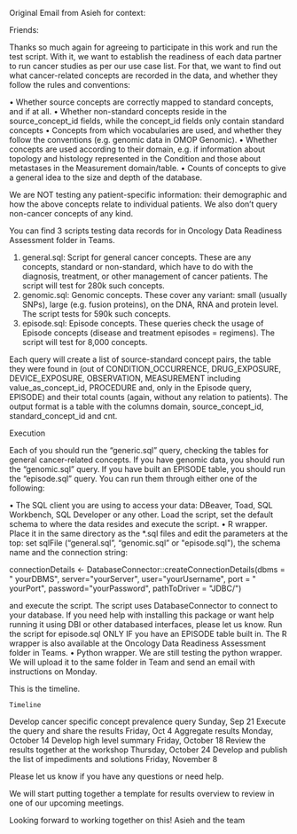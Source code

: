 Original Email from Asieh for context: 

Friends:
 
Thanks so much again for agreeing to participate in this work and run the test script. With it, we want to establish the readiness of each data partner to run cancer studies as per our use case list. For that, we want to find out what cancer-related concepts are recorded in the data, and whether they follow the rules and conventions:
 
•	Whether source concepts are correctly mapped to standard concepts, and if at all.
•	Whether non-standard concepts reside in the source_concept_id fields, while the concept_id fields only contain standard concepts
•	Concepts from which vocabularies are used, and whether they follow the conventions (e.g. genomic data in OMOP Genomic).
•	Whether concepts are used according to their domain, e.g. if information about topology and histology represented in the Condition and those about metastases in the Measurement domain/table.
•	Counts of concepts to give a general idea to the size and depth of the database.
 
We are NOT testing any patient-specific information: their demographic and how the above concepts relate to individual patients. We also don’t query non-cancer concepts of any kind.
 
You can find 3 scripts testing data records for in Oncology Data Readiness Assessment folder in Teams. 
 
1.	general.sql: Script for general cancer concepts. These are any concepts, standard or non-standard, which have to do with the diagnosis, treatment, or other management of cancer patients. The script will test for 280k such concepts.
2.	genomic.sql: Genomic concepts. These cover any variant: small (usually SNPs), large (e.g. fusion proteins), on the DNA, RNA and protein level. The script tests for 590k such concepts.
3.	episode.sql: Episode concepts. These queries check the usage of Episode concepts (disease and treatment episodes = regimens). The script will test for 8,000 concepts.
 
Each query will create a list of source-standard concept pairs, the table they were found in (out of CONDITION_OCCURRENCE, DRUG_EXPOSURE, DEVICE_EXPOSURE, OBSERVATION, MEASUREMENT including value_as_concept_id, PROCEDURE and, only in the Episode query, EPISODE) and their total counts (again, without any relation to patients). The output format is a table with the columns domain, source_concept_id, standard_concept_id and cnt. 
 
Execution
 
Each of you should run the “generic.sql” query, checking the tables for general cancer-related concepts. If you have genomic data, you should run the “genomic.sql” query. If you have built an EPISODE table, you should run the “episode.sql” query. You can run them through either one of the following:
 
•	The SQL client you are using to access your data: DBeaver, Toad, SQL Workbench, SQL Developer or any other. Load the script, set the default schema to where the data resides and execute the script. 
•	R wrapper. Place it in the same directory as the *.sql files and edit the parameters at the top: set sqlFile (“general.sql”, “genomic.sql” or "episode.sql"), the schema name and the connection string:

connectionDetails <- DatabaseConnector::createConnectionDetails(dbms = " yourDBMS",
                                                                server="yourServer",
                                                                user="yourUsername",
                                                                port = " yourPort",
                                                                password="yourPassword",
                                                                pathToDriver = "JDBC/")

and execute the script. The script uses DatabaseConnector to connect to your database. If you need help with installing this package or want help running it using DBI or other databased interfaces, please let us know. Run the script for episode.sql ONLY IF you have an EPISODE table built in. The R wrapper is also available at the Oncology Data Readiness Assessment folder in Teams. 
•	Python wrapper. We are still testing the python wrapper. We will upload it to the same folder in Team and send an email with instructions on Monday. 

This is the timeline. 

	Timeline
Develop cancer specific concept prevalence query	Sunday, Sep 21
Execute the query and share the results	Friday, Oct 4
Aggregate results 	Monday, October 14
Develop high level summary 	Friday, October 18
Review the results together at the workshop 	Thursday, October 24
Develop and publish the list of impediments and solutions 	Friday, November 8

Please let us know if you have any questions or need help. 

We will start putting together a template for results overview to review in one of our upcoming meetings. 

Looking forward to working together on this! 
Asieh and the team

